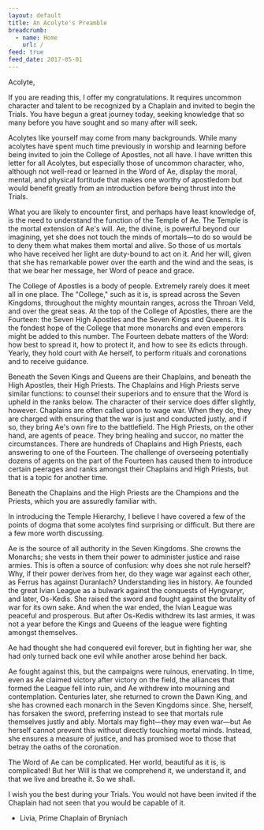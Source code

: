 ```yaml
---
layout: default
title: An Acolyte's Preamble
breadcrumb:
  - name: Home
    url: /
feed: true
feed_date: 2017-05-01
---
```

Acolyte,

If you are reading this, I offer my congratulations.  It requires uncommon character and talent to be recognized by a Chaplain and invited to begin the Trials.  You have begun a great journey today, seeking knowledge that so many before you have sought and so many after will seek.

Acolytes like yourself may come from many backgrounds.  While many acolytes have spent much time previously in worship and learning before being invited to join the College of Apostles, not all have.  I have written this letter for all Acolytes, but especially those of uncommon character, who, although not well-read or learned in the Word of Ae, display the moral, mental, and physical fortitude that makes one worthy of apostledom but would benefit greatly from an introduction before being thrust into the Trials.

What you are likely to encounter first, and perhaps have least knowledge of, is the need to understand the function of the Temple of Ae.  The Temple is the mortal extension of Ae's will.  Ae, the divine, is powerful beyond our imagining, yet she does not touch the minds of mortals—to do so would be to deny them what makes them mortal and alive.  So those of us mortals who have received her light are duty-bound to act on it.  And her will, given that she has remarkable power over the earth and the wind and the seas, is that we bear her message, her Word of peace and grace.

The College of Apostles is a body of people.  Extremely rarely does it meet all in one place.  The "College," such as it is, is spread across the Seven Kingdoms, throughout the mighty mountain ranges, across the Throan Veld, and over the great seas.  At the top of the College of Apostles, there are the Fourteen: the Seven High Apostles and the Seven Kings and Queens.  It is the fondest hope of the College that more monarchs and even emperors might be added to this number.  The Fourteen debate matters of the Word: how best to spread it, how to protect it, and how to see its edicts through.  Yearly, they hold court with Ae herself, to perform rituals and coronations and to receive guidance.

Beneath the Seven Kings and Queens are their Chaplains, and beneath the High Apostles, their High Priests.  The Chaplains and High Priests serve similar functions: to counsel their superiors and to ensure that the Word is upheld in the ranks below.  The character of their service does differ slightly, however.  Chaplains are often called upon to wage war.  When they do, they are charged with ensuring that the war is just and conducted justly, and if so, they bring Ae's own fire to the battlefield.  The High Priests, on the other hand, are agents of peace.  They bring healing and succor, no matter the circumstances.  There are hundreds of Chaplains and High Priests, each answering to one of the Fourteen.  The challenge of overseeing potentially dozens of agents on the part of the Fourteen has caused them to introduce certain peerages and ranks amongst their Chaplains and High Priests, but that is a topic for another time.

Beneath the Chaplains and the High Priests are the Champions and the Priests, which you are assuredly familiar with.

In introducing the Temple Hierarchy, I believe I have covered a few of the points of dogma that some acolytes find surprising or difficult.  But there are a few more worth discussing.

Ae is the source of all authority in the Seven Kingdoms.  She crowns the Monarchs; she vests in them their power to administer justice and raise armies.  This is often a source of confusion: why does she not rule herself?  Why, if their power derives from her, do they wage war against each other, as Ferrus has against Duranlach?  Understanding lies in history.  Ae founded the great Ivian League as a bulwark against the conquests of Hyngvaryr, and later, Os-Kedis.  She raised the sword and fought against the brutality of war for its own sake.  And when the war ended, the Ivian League was peaceful and prosperous.  But after Os-Kedis withdrew its last armies, it was not a year before the Kings and Queens of the league were fighting amongst themselves.

Ae had thought she had conquered evil forever, but in fighting her war, she had only turned back one evil while another arose behind her back.

Ae fought against this, but the campaigns were ruinous, enervating.  In time, even as Ae claimed victory after victory on the field, the alliances that formed the League fell into ruin, and Ae withdrew into mourning and contemplation.  Centuries later, she returned to crown the Dawn King, and she has crowned each monarch in the Seven Kingdoms since.  She, herself, has forsaken the sword, preferring instead to see that mortals rule themselves justly and ably.  Mortals may fight—they may even war—but Ae herself cannot prevent this without directly touching mortal minds.  Instead, she ensures a measure of justice, and has promised woe to those that betray the oaths of the coronation.

The Word of Ae can be complicated.  Her world, beautiful as it is, is complicated!  But her Will is that we comprehend it, we understand it, and that we live and breathe it.  So we shall.

I wish you the best during your Trials.  You would not have been invited if the Chaplain had not seen that you would be capable of it.

- Livia, Prime Chaplain of Bryniach
